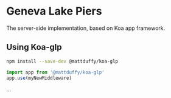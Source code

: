 # Geneva Lake Piers

The server-side implementation, based on Koa app framework.

## Using Koa-glp

```bash
npm install --save-dev @mattduffy/koa-glp
```

```javascript
import app from '@mattduffy/koa-glp'
app.use(myNewMiddleware)

```

...
